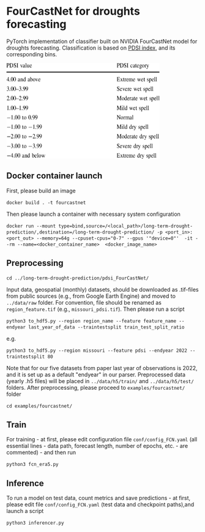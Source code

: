 # FourCastNet for droughts forecasting

PyTorch implementation of classifier built on NVIDIA FourCastNet model for droughts forecasting. Classification is based on [PDSI index](https://en.wikipedia.org/wiki/Palmer_drought_index), and its corresponding bins. 

<img src="https://raw.githubusercontent.com/VGrabar/Weather-Prediction-NN/multiclass/docs/pdsi_bins.png" width="400" height="250">


## Docker container launch

First, please build an image

```
docker build . -t fourcastnet
```
Then please launch a container with necessary system configuration

```
docker run --mount type=bind,source=/<local_path>/long-term-drought-prediction/,destination=/long-term-drought-prediction/ -p <port_in>:<port_out> --memory=64g --cpuset-cpus="0-7" --gpus '"device=0"'  -it --rm --name=<docker_container_name>  <docker_image_name>
```

## Preprocessing ##
```
cd ../long-term-drought-prediction/pdsi_FourCastNet/
```

Input data, geospatial (monthly) datasets, should be downloaded as .tif-files from public sources (e.g., from Google Earth Engine) and  moved to `../data/raw` folder. For convention, file should be renamed as `region_feature.tif` (e.g., `missouri_pdsi.tif`). Then please run a script

```
python3 to_hdf5.py --region region_name --feature feature_name --endyear last_year_of_data --traintestsplit train_test_split_ratio
```
e.g.
```
python3 to_hdf5.py --region missouri --feature pdsi --endyear 2022 --traintestsplit 80
```

Note that for our five datasets from paper last year of observations is 2022, and it is set up as a default "endyear" in our parser. Preprocessed data (yearly .h5 files) will be placed in `../data/h5/train/` and `../data/h5/test/` folders. After preprocessing, please proceed to `examples/fourcastnet/` folder
```
cd examples/fourcastnet/
```

## Train ##

For training - at first, please edit configuration file `conf/config_FCN.yaml` (all essential lines - data path, forecast length, number of epochs, etc. - are commented) - and then run
```
python3 fcn_era5.py
```


## Inference ##

To run a model on test data, count metrics and save predictions - at first, please edit file `conf/config_FCN.yaml` (test data and checkpoint paths),and launch a script
```
python3 inferencer.py

